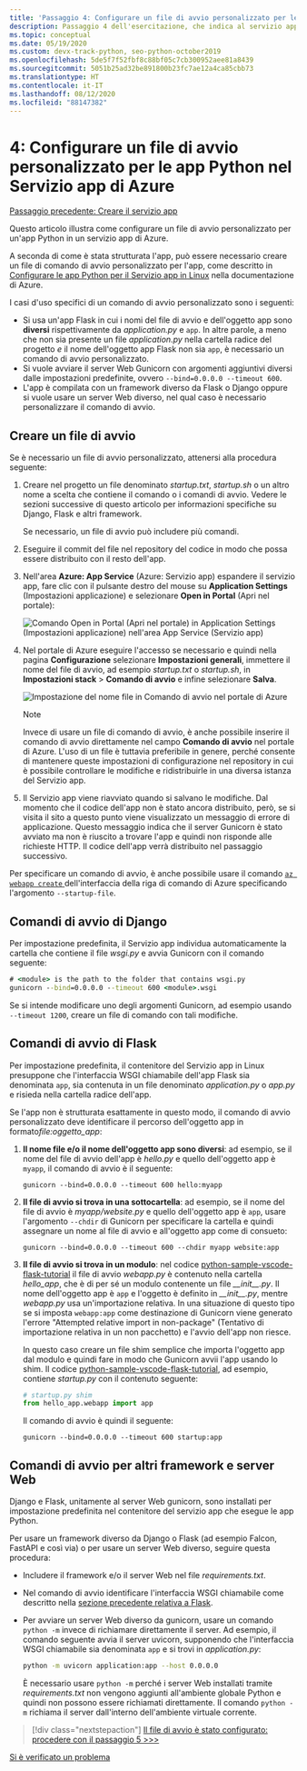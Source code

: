 ```yaml
---
title: 'Passaggio 4: Configurare un file di avvio personalizzato per le app Python nel Servizio app di Azure in Linux'
description: Passaggio 4 dell'esercitazione, che indica al servizio app come avviare l'app Web e include istruzioni specifiche per Django, Flask e altri framework.
ms.topic: conceptual
ms.date: 05/19/2020
ms.custom: devx-track-python, seo-python-october2019
ms.openlocfilehash: 5de5f7f52fbf8c88bf05c7cb300952aee81a8439
ms.sourcegitcommit: 5051b25ad32be891800b23fc7ae12a4ca85cbb73
ms.translationtype: HT
ms.contentlocale: it-IT
ms.lasthandoff: 08/12/2020
ms.locfileid: "88147382"
---
```

# <a name="4-configure-a-custom-startup-file-for-python-apps-on-azure-app-service"></a>4: Configurare un file di avvio personalizzato per le app Python nel Servizio app di Azure

[Passaggio precedente: Creare il servizio app](tutorial-deploy-app-service-on-linux-03.md)

Questo articolo illustra come configurare un file di avvio personalizzato per un'app Python in un servizio app di Azure.

A seconda di come è stata strutturata l'app, può essere necessario creare un file di comando di avvio personalizzato per l'app, come descritto in [Configurare le app Python per il Servizio app in Linux](/azure/app-service/configure-language-python) nella documentazione di Azure.

I casi d'uso specifici di un comando di avvio personalizzato sono i seguenti:

- Si usa un'app Flask in cui i nomi del file di avvio e dell'oggetto app sono **diversi** rispettivamente da *application.py* e `app`. In altre parole, a meno che non sia presente un file *application.py* nella cartella radice del progetto *e* il nome dell'oggetto app Flask non sia `app`, è necessario un comando di avvio personalizzato.
- Si vuole avviare il server Web Gunicorn con argomenti aggiuntivi diversi dalle impostazioni predefinite, ovvero `--bind=0.0.0.0 --timeout 600`.
- L'app è compilata con un framework diverso da Flask o Django oppure si vuole usare un server Web diverso, nel qual caso è necessario personalizzare il comando di avvio.

## <a name="create-a-startup-file"></a>Creare un file di avvio

Se è necessario un file di avvio personalizzato, attenersi alla procedura seguente:

1. Creare nel progetto un file denominato *startup.txt*, *startup.sh* o un altro nome a scelta che contiene il comando o i comandi di avvio. Vedere le sezioni successive di questo articolo per informazioni specifiche su Django, Flask e altri framework.

    Se necessario, un file di avvio può includere più comandi.

1. Eseguire il commit del file nel repository del codice in modo che possa essere distribuito con il resto dell'app.

1. Nell'area **Azure: App Service** (Azure: Servizio app) espandere il servizio app, fare clic con il pulsante destro del mouse su **Application Settings** (Impostazioni applicazione) e selezionare **Open in Portal** (Apri nel portale):

    ![Comando Open in Portal (Apri nel portale) in Application Settings (Impostazioni applicazione) nell'area App Service (Servizio app)](media/deploy-azure/open-application-settings-in-portal-for-app-service.png)

1. Nel portale di Azure eseguire l'accesso se necessario e quindi nella pagina **Configurazione** selezionare **Impostazioni generali**, immettere il nome del file di avvio, ad esempio *startup.txt* o *startup.sh*, in **Impostazioni stack** > **Comando di avvio** e infine selezionare **Salva**.

    ![Impostazione del nome file in Comando di avvio nel portale di Azure](media/deploy-azure/enter-startup-file-for-app-service-in-the-azure-portal.png)

    > [!NOTE]
    > Invece di usare un file di comando di avvio, è anche possibile inserire il comando di avvio direttamente nel campo **Comando di avvio** nel portale di Azure. L'uso di un file è tuttavia preferibile in genere, perché consente di mantenere queste impostazioni di configurazione nel repository in cui è possibile controllare le modifiche e ridistribuirle in una diversa istanza del Servizio app.

1. Il Servizio app viene riavviato quando si salvano le modifiche. Dal momento che il codice dell'app non è stato ancora distribuito, però, se si visita il sito a questo punto viene visualizzato un messaggio di errore di applicazione. Questo messaggio indica che il server Gunicorn è stato avviato ma non è riuscito a trovare l'app e quindi non risponde alle richieste HTTP. Il codice dell'app verrà distribuito nel passaggio successivo.

Per specificare un comando di avvio, è anche possibile usare il comando [`az webapp create` ](/cli/azure/webapp?view=azure-cli-latest#az-webapp-create) dell'interfaccia della riga di comando di Azure specificando l'argomento `--startup-file`.

## <a name="django-startup-commands"></a>Comandi di avvio di Django

Per impostazione predefinita, il Servizio app individua automaticamente la cartella che contiene il file *wsgi.py* e avvia Gunicorn con il comando seguente:

```cmd
# <module> is the path to the folder that contains wsgi.py
gunicorn --bind=0.0.0.0 --timeout 600 <module>.wsgi
```

Se si intende modificare uno degli argomenti Gunicorn, ad esempio usando `--timeout 1200`, creare un file di comando con tali modifiche.

## <a name="flask-startup-commands"></a>Comandi di avvio di Flask

Per impostazione predefinita, il contenitore del Servizio app in Linux presuppone che l'interfaccia WSGI chiamabile dell'app Flask sia denominata `app`, sia contenuta in un file denominato *application.py* o *app.py* e risieda nella cartella radice dell'app.

Se l'app non è strutturata esattamente in questo modo, il comando di avvio personalizzato deve identificare il percorso dell'oggetto app in formato*file:oggetto_app*:

1. **Il nome file e/o il nome dell'oggetto app sono diversi**: ad esempio, se il nome del file di avvio dell'app è *hello.py* e quello dell'oggetto app è `myapp`, il comando di avvio è il seguente:

    ```text
    gunicorn --bind=0.0.0.0 --timeout 600 hello:myapp
    ```

1. **Il file di avvio si trova in una sottocartella**: ad esempio, se il nome del file di avvio è *myapp/website.py* e quello dell'oggetto app è `app`, usare l'argomento `--chdir` di Gunicorn per specificare la cartella e quindi assegnare un nome al file di avvio e all'oggetto app come di consueto:

    ```text
    gunicorn --bind=0.0.0.0 --timeout 600 --chdir myapp website:app
    ```

1. **Il file di avvio si trova in un modulo**: nel codice [python-sample-vscode-flask-tutorial](https://github.com/Microsoft/python-sample-vscode-flask-tutorial) il file di avvio *webapp.py* è contenuto nella cartella *hello_app*, che è di per sé un modulo contenente un file *\_\_init\_\_.py*. Il nome dell'oggetto app è `app` e l'oggetto è definito in *\_\_init\_\_.py*, mentre *webapp.py* usa un'importazione relativa. In una situazione di questo tipo se si imposta `webapp:app` come destinazione di Gunicorn viene generato l'errore "Attempted relative import in non-package" (Tentativo di importazione relativa in un non pacchetto) e l'avvio dell'app non riesce.

    In questo caso creare un file shim semplice che importa l'oggetto app dal modulo e quindi fare in modo che Gunicorn avvii l'app usando lo shim. Il codice [python-sample-vscode-flask-tutorial](https://github.com/Microsoft/python-sample-vscode-flask-tutorial), ad esempio, contiene *startup.py* con il contenuto seguente:

    ```python
    # startup.py shim
    from hello_app.webapp import app
    ```

    Il comando di avvio è quindi il seguente:

    ```text
    gunicorn --bind=0.0.0.0 --timeout 600 startup:app
    ```

## <a name="startup-commands-for-other-frameworks-and-web-servers"></a>Comandi di avvio per altri framework e server Web

Django e Flask, unitamente al server Web gunicorn, sono installati per impostazione predefinita nel contenitore del servizio app che esegue le app Python.

Per usare un framework diverso da Django o Flask (ad esempio Falcon, FastAPI e così via) o per usare un server Web diverso, seguire questa procedura:

- Includere il framework e/o il server Web nel file *requirements.txt*.
- Nel comando di avvio identificare l'interfaccia WSGI chiamabile come descritto nella [sezione precedente relativa a Flask](#flask-startup-commands).
- Per avviare un server Web diverso da gunicorn, usare un comando `python -m` invece di richiamare direttamente il server. Ad esempio, il comando seguente avvia il server uvicorn, supponendo che l'interfaccia WSGI chiamabile sia denominata `app` e si trovi in *application.py*:

    ```sh
    python -m uvicorn application:app --host 0.0.0.0
    ```

    È necessario usare `python -m` perché i server Web installati tramite *requirements.txt* non vengono aggiunti all'ambiente globale Python e quindi non possono essere richiamati direttamente. Il comando `python -m` richiama il server dall'interno dell'ambiente virtuale corrente.

> [!div class="nextstepaction"]
> [Il file di avvio è stato configurato: procedere con il passaggio 5 >>>](tutorial-deploy-app-service-on-linux-05.md)

[Si è verificato un problema](https://www.research.net/r/PWZWZ52?tutorial=vscode-appservice-python&step=04-startup-command)
